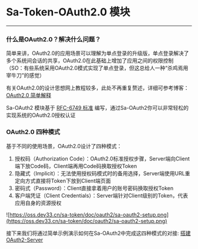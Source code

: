 # Sa-Token-OAuth2.0 模块 

--- 

### 什么是OAuth2.0？解决什么问题？

简单来讲，OAuth2.0的应用场景可以理解为单点登录的升级版，单点登录解决了多个系统间会话的共享，OAuth2.0在此基础上增加了应用之间的权限控制
（SO：有些系统采用OAuth2.0模式实现了单点登录，但这总给人一种“杀鸡焉用宰牛刀”的感觉）

有关OAuth2.0的设计思想网上教程较多，此处不再重复赘述，详细可参考博客：
[OAuth2.0 简单解释](https://www.ruanyifeng.com/blog/2019/04/oauth_design.html)
<!-- 、[OAuth2.0 的四种方式](http://www.ruanyifeng.com/blog/2019/04/oauth-grant-types.html) -->

Sa-OAuth2 模块基于 [RFC-6749 标准](https://tools.ietf.org/html/rfc6749) 编写，通过Sa-OAuth2你可以非常轻松的实现系统的OAuth2.0授权认证 


### OAuth2.0 四种模式 

基于不同的使用场景，OAuth2.0设计了四种模式：

1. 授权码（Authorization Code）：OAuth2.0标准授权步骤，Server端向Client端下放Code码，Client端再用Code码换取授权Token
2. 隐藏式（Implicit）：无法使用授权码模式时的备用选择，Server端使用URL重定向方式直接将Token下放到Client端页面
3. 密码式（Password）：Client直接拿着用户的账号密码换取授权Token
4. 客户端凭证（Client Credentials）：Server端针对Client级别的Token，代表应用自身的资源授权

![https://oss.dev33.cn/sa-token/doc/oauth2/sa-oauth2-setup.png](https://oss.dev33.cn/sa-token/doc/oauth2/sa-oauth2-setup.png)

接下来我们将通过简单示例演示如何在Sa-OAuth2中完成这四种模式的对接: [搭建OAuth2-Server](/oauth2/oauth2-server)



